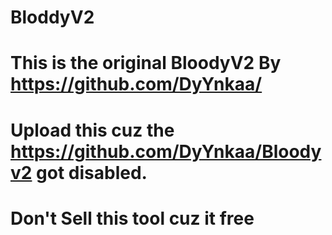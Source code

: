 # BloddyV2
# This is the original BloodyV2 By https://github.com/DyYnkaa/
# Upload this cuz the https://github.com/DyYnkaa/Bloodyv2 got disabled.
# Don't Sell this tool cuz it free
